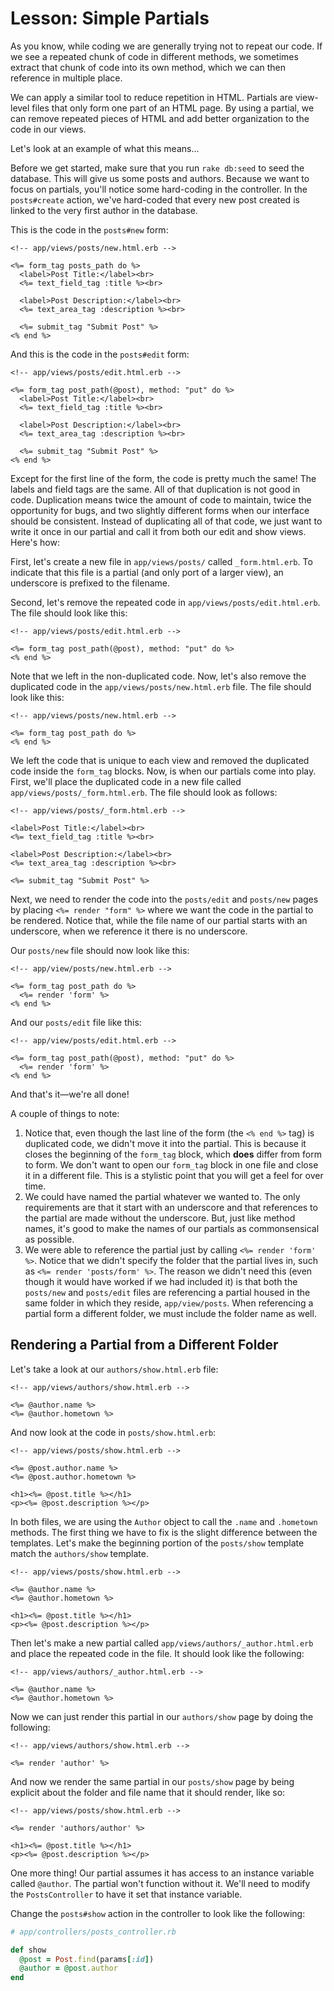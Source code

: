 # Lesson: Simple Partials

As you know, while coding we are generally trying not to repeat our code. If we see a repeated chunk of code in different methods, we sometimes extract that chunk of code into its own method, which we can then reference in multiple place.

We can apply a similar tool to reduce repetition in HTML. Partials are view-level files that only form one part of an HTML page. By using a partial, we can remove repeated pieces of HTML and add better organization to the code in our views.

Let's look at an example of what this means...

Before we get started, make sure that you run `rake db:seed` to seed the database. This will give us some posts and authors. Because we want to focus on partials, you'll notice some hard-coding in the controller. In the `posts#create` action, we've hard-coded that every new post created is linked to the very first author in the database.

This is the code in the `posts#new` form:

```erb
<!-- app/views/posts/new.html.erb -->

<%= form_tag posts_path do %>
  <label>Post Title:</label><br>
  <%= text_field_tag :title %><br>

  <label>Post Description:</label><br>
  <%= text_area_tag :description %><br>

  <%= submit_tag "Submit Post" %>
<% end %>
```

And this is the code in the `posts#edit` form:

```erb
<!-- app/views/posts/edit.html.erb -->

<%= form_tag post_path(@post), method: "put" do %>
  <label>Post Title:</label><br>
  <%= text_field_tag :title %><br>

  <label>Post Description:</label><br>
  <%= text_area_tag :description %><br>

  <%= submit_tag "Submit Post" %>
<% end %>
```

Except for the first line of the form, the code is pretty much the same! The labels and field tags are the same. All of that duplication is not good in code. Duplication means twice the amount of code to maintain, twice the opportunity for bugs, and two slightly different forms when our interface should be consistent. Instead of duplicating all of that code, we just want to write it once in our partial and call it from both our edit and show views. Here's how:

First, let's create a new file in `app/views/posts/` called `_form.html.erb`. To indicate that this file is a partial (and only port of a larger view), an underscore is prefixed to the filename.

Second, let's remove the repeated code in `app/views/posts/edit.html.erb`. The file should look like this:

```erb
<!-- app/views/posts/edit.html.erb -->

<%= form_tag post_path(@post), method: "put" do %>
<% end %>
```

Note that we left in the non-duplicated code. Now, let's also remove the duplicated code in the `app/views/posts/new.html.erb` file. The file should look like this:

```erb
<!-- app/views/posts/new.html.erb -->

<%= form_tag post_path do %>
<% end %>
```

We left the code that is unique to each view and removed the duplicated code inside the `form_tag` blocks. Now, is when our partials come into play. First, we'll place the duplicated code in a new file called `app/views/posts/_form.html.erb`. The file should look as follows:

```erb
<!-- app/views/posts/_form.html.erb -->

<label>Post Title:</label><br>
<%= text_field_tag :title %><br>

<label>Post Description:</label><br>
<%= text_area_tag :description %><br>

<%= submit_tag "Submit Post" %>
```

Next, we need to render the code into the `posts/edit` and `posts/new` pages by placing `<%= render "form" %>` where we want the code in the partial to be rendered. Notice that, while the file name of our partial starts with an underscore, when we reference it there is no underscore.

Our `posts/new` file should now look like this:

```erb
<!-- app/view/posts/new.html.erb -->

<%= form_tag post_path do %>
  <%= render 'form' %>
<% end %>
```

And our `posts/edit` file like this:

```erb
<!-- app/view/posts/edit.html.erb -->

<%= form_tag post_path(@post), method: "put" do %>
  <%= render 'form' %>
<% end %>
```

And that's it—we're all done!

A couple of things to note:

1. Notice that, even though the last line of the form (the `<% end %>` tag) is duplicated code, we didn't move it into the partial. This is because it closes the beginning of the `form_tag` block, which **does** differ from form to form. We don't want to open our `form_tag` block in one file and close it in a different file. This is a stylistic point that you will get a feel for over time.
2. We could have named the partial whatever we wanted to. The only requirements are that it start with an underscore and that references to the partial are made without the underscore. But, just like method names, it's good to make the names of our partials as commonsensical as possible.
3. We were able to reference the partial just by calling `<%= render 'form' %>`. Notice that we didn't specify the folder that the partial lives in, such as `<%= render 'posts/form' %>`. The reason we didn't need this (even though it would have worked if we had included it) is that both the `posts/new` and `posts/edit` files are referencing a partial housed in the same folder in which they reside, `app/view/posts`. When referencing a partial form a different folder, we must include the folder name as well.

## Rendering a Partial from a Different Folder

Let's take a look at our `authors/show.html.erb` file:

```erb
<!-- app/views/authors/show.html.erb -->

<%= @author.name %>
<%= @author.hometown %>
```

And now look at the code in `posts/show.html.erb`:

```erb
<!-- app/views/posts/show.html.erb -->

<%= @post.author.name %>
<%= @post.author.hometown %>

<h1><%= @post.title %></h1>
<p><%= @post.description %></p>
```

In both files, we are using the `Author` object to call the `.name` and `.hometown` methods. The first thing we have to fix is the slight difference between the templates. Let's make the beginning portion of the `posts/show` template match the `authors/show` template.

```erb
<!-- app/views/posts/show.html.erb -->

<%= @author.name %>
<%= @author.hometown %>

<h1><%= @post.title %></h1>
<p><%= @post.description %></p>
```

Then let's make a new partial called `app/views/authors/_author.html.erb` and place the repeated code in the file. It should look like the following:

```erb
<!-- app/views/authors/_author.html.erb -->

<%= @author.name %>
<%= @author.hometown %>
```

Now we can just render this partial in our `authors/show` page by doing the following:

```erb
<!-- app/views/authors/show.html.erb -->

<%= render 'author' %>
```

And now we render the same partial in our `posts/show` page by being explicit about the folder and file name that it should render, like so:

```erb
<!-- app/views/posts/show.html.erb -->

<%= render 'authors/author' %>

<h1><%= @post.title %></h1>
<p><%= @post.description %></p>
```

One more thing! Our partial assumes it has access to an instance variable called `@author`. The partial won't function without it. We'll need to modify the `PostsController` to have it set that instance variable.

Change the `posts#show` action in the controller to look like the following:

```ruby
# app/controllers/posts_controller.rb

def show
  @post = Post.find(params[:id])
  @author = @post.author
end
```
